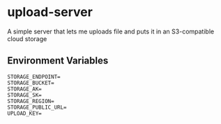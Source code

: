 # upload-server

A simple server that lets me uploads file and puts it in an S3-compatible cloud storage

## Environment Variables

```
STORAGE_ENDPOINT=
STORAGE_BUCKET=
STORAGE_AK=
STORAGE_SK=
STORAGE_REGION=
STORAGE_PUBLIC_URL=
UPLOAD_KEY=
```
